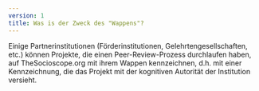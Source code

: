 ```yaml
---
version: 1
title: Was is der Zweck des "Wappens"?
---
```


Einige Partnerinstitutionen (Förderinstitutionen, Gelehrtengesellschaften, etc.) können Projekte, die einen Peer-Review-Prozess durchlaufen haben, auf TheSocioscope.org mit ihrem Wappen kennzeichnen, d.h. mit einer Kennzeichnung, die das Projekt mit der kognitiven Autorität der Institution versieht.
